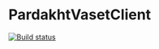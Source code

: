 # PardakhtVasetClient
[![Build status](https://ci.appveyor.com/api/projects/status/h4ow4efs3f6j2buk?svg=true)](https://ci.appveyor.com/project/Jalalx/pardakhtvasetclient)
